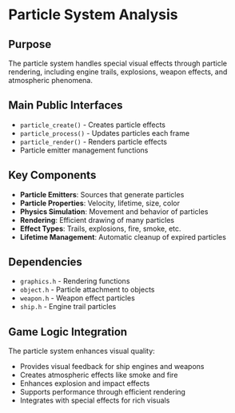 # Particle System Analysis

## Purpose
The particle system handles special visual effects through particle rendering, including engine trails, explosions, weapon effects, and atmospheric phenomena.

## Main Public Interfaces
- `particle_create()` - Creates particle effects
- `particle_process()` - Updates particles each frame
- `particle_render()` - Renders particle effects
- Particle emitter management functions

## Key Components
- **Particle Emitters**: Sources that generate particles
- **Particle Properties**: Velocity, lifetime, size, color
- **Physics Simulation**: Movement and behavior of particles
- **Rendering**: Efficient drawing of many particles
- **Effect Types**: Trails, explosions, fire, smoke, etc.
- **Lifetime Management**: Automatic cleanup of expired particles

## Dependencies
- `graphics.h` - Rendering functions
- `object.h` - Particle attachment to objects
- `weapon.h` - Weapon effect particles
- `ship.h` - Engine trail particles

## Game Logic Integration
The particle system enhances visual quality:
- Provides visual feedback for ship engines and weapons
- Creates atmospheric effects like smoke and fire
- Enhances explosion and impact effects
- Supports performance through efficient rendering
- Integrates with special effects for rich visuals